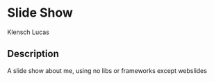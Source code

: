 # Slide Show

Klensch Lucas

## Description

A slide show about me, using no libs or frameworks except webslides
